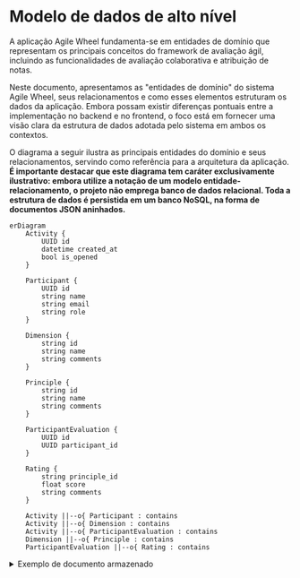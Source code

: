 # Modelo de dados de alto nível

A aplicação Agile Wheel fundamenta-se em entidades de domínio que representam os principais conceitos do framework de avaliação ágil, incluindo as funcionalidades de avaliação colaborativa e atribuição de notas.

Neste documento, apresentamos as "entidades de domínio" do sistema Agile Wheel, seus relacionamentos e como esses elementos estruturam os dados da aplicação. Embora possam existir diferenças pontuais entre a implementação no backend e no frontend, o foco está em fornecer uma visão clara da estrutura de dados adotada pelo sistema em ambos os contextos.

O diagrama a seguir ilustra as principais entidades do domínio e seus relacionamentos, servindo como referência para a arquitetura da aplicação. **É importante destacar que este diagrama tem caráter exclusivamente ilustrativo: embora utilize a notação de um modelo entidade-relacionamento, o projeto não emprega banco de dados relacional. Toda a estrutura de dados é persistida em um banco NoSQL, na forma de documentos JSON aninhados.**

```mermaid
erDiagram
    Activity {
        UUID id
        datetime created_at
        bool is_opened
    }

    Participant {
        UUID id
        string name
        string email
        string role
    }

    Dimension {
        string id
        string name
        string comments
    }

    Principle {
        string id
        string name
        string comments
    }

    ParticipantEvaluation {
        UUID id
        UUID participant_id
    }

    Rating {
        string principle_id
        float score
        string comments
    }

    Activity ||--o{ Participant : contains
    Activity ||--o{ Dimension : contains
    Activity ||--o{ ParticipantEvaluation : contains
    Dimension ||--o{ Principle : contains
    ParticipantEvaluation ||--o{ Rating : contains
```


<details>
<summary>Exemplo de documento armazenado</summary>

```json
{
  "id": "c3d71caa-7f5b-4252-8a3c-123456789abc",
  "is_opened": true,
  "created_at": "2025-05-24T19:01:03.875Z",
  "participants": [
    {
      "id": "8b3d8e61-1234-4321-8f0e-b1f123456789",
      "name": "Ana Silva",
      "role": "owner",
      "email": "ana.silva@empresa.com"
    },
    {
      "id": "b9e9f8c0-4567-7654-9a2e-d2f987654321",
      "name": "João Souza",
      "role": "member",
      "email": "joao.souza@empresa.com"
    }
  ],
  "dimensions": [
    {
      "id": "experimente",
      "name": "Experimente e Aprenda Rápido",
      "comments": null,
      "principles": [
        {
          "id": "compartilhamento_de_conhecimento",
          "name": "Compartilhamento de conhecimento",
          "comments": "Equipe sempre compartilha aprendizados em dailies"
        },
        {
          "id": "comprometimento_com_o_produto",
          "name": "Comprometimento com o produto",
          "comments": null
        }
      ]
    }
  ],
  "evaluations": [
    {
      "id": "f4b8dbe0-6c7c-45de-a1a3-b765434ed123",
      "participant_id": "8b3d8e61-1234-4321-8f0e-b1f123456789",
      "ratings": [
        {
          "principle_id": "compartilhamento_de_conhecimento",
          "score": 4.5,
          "comments": "Houve progresso desde a última avaliação"
        },
        {
          "principle_id": "comprometimento_com_o_produto",
          "score": 4.0,
          "comments": null
        }
      ]
    }
  ]
}
```

</details>
